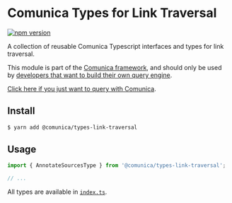 # Comunica Types for Link Traversal

[![npm version](https://badge.fury.io/js/%40comunica%2Ftypes.svg)](https://www.npmjs.com/package/@comunica/types-link-traversal)

A collection of reusable Comunica Typescript interfaces and types for link traversal.

This module is part of the [Comunica framework](https://github.com/comunica/comunica),
and should only be used by [developers that want to build their own query engine](https://comunica.dev/docs/modify/).

[Click here if you just want to query with Comunica](https://comunica.dev/docs/query/).

## Install

```bash
$ yarn add @comunica/types-link-traversal
```

## Usage

```typescript
import { AnnotateSourcesType } from '@comunica/types-link-traversal';

// ...
```

All types are available in [`index.ts`](https://github.com/comunica/comunica-feature-link-traversal/blob/master/packages/types/index.ts).
